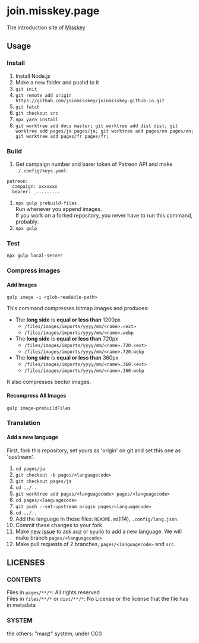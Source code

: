 # join.misskey.page
The introduction site of [Misskey](https://github.com/syuilo/misskey)

## Usage
### Install

1. Install Node.js
2. Make a new folder and pushd to it
3. `git init`
4. `git remote add origin https://github.com/joinmisskey/joinmisskey.github.io.git`
5. `git fetch`
5. `git checkout src`
6. `npx yarn install`
8. `git worktree add docs master; git worktree add dist dist; git worktree add pages/ja pages/ja; git worktree add pages/en pages/en; git worktree add pages/fr pages/fr;`

### Build

1. Get campaign number and barer token of Patreon API and make `./.config/keys.yaml`: 
  ```
  patreon:
    campaign: xxxxxxx
    bearer: _.........
  ```
1. `npx gulp prebuild-files`  
   Run whenever you append images.  
   If you work on a forked repository, you never have to run this command, probably.
2. `npx gulp`

### Test
`npx gulp local-server`

### Compress images
#### Add Images
```
gulp image -i <glob-readable-path>
```

This command compresses bitmap images and produces:
- The **long side** is **equal or less than** 1200px
  * `/files/images/imports/yyyy/mm/<name>.<ext>`
  * `/files/images/imports/yyyy/mm/<name>.webp`
- The **long side** is **equal or less than** 720px
  * `/files/images/imports/yyyy/mm/<name>.720.<ext>`
  * `/files/images/imports/yyyy/mm/<name>.720.webp`
- The **long side** is **equal or less than** 360px
  * `/files/images/imports/yyyy/mm/<name>.360.<ext>`
  * `/files/images/imports/yyyy/mm/<name>.360.webp`

It also compresses bector images.

#### Recompress All Images
```
gulp image-prebuildFiles
```

### Translation
#### Add a new language
First, fork this repository, set yours as 'origin' on git and set this one as 'upstream'.

1. `cd pages/ja`
2. `git checkout -b pages/<languagecode>`
3. `git checkout pages/ja`
4. `cd ../..`
5. `git worktree add pages/<languagecode> pages/<languagecode>`
6. `cd pages/<languagecode>`
7. `git push --set-upstream origin pages/<languagecode>`
8. `cd ../..`
9. Add the language in these files: `README.md`(l14), `.config/lang.json`.
10. Commit these changes to your fork.
11. Make [new issue](https://github.com/joinmisskey/joinmisskey.github.io/issues/new) to ask aqz or syuilo to add a new language.
    We will make branch `pages/<languagecode>`
12. Make pull requests of 2 branches, `pages/<languagecode>` and `src`.

## LICENSES
### CONTENTS
Files in `pages/**/*`: All rights reserved  
Files in `files/**/*` or `dist/**/*`: No License or the license that the file has in metadata

### SYSTEM
the others: "maqz" system, under CC0
